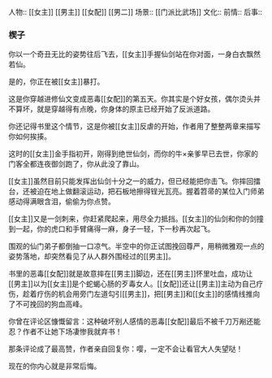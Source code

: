 人物:: [[女主]] [[男主]] [[女配]] [[男二]]
场景:: [[门派比武场]]
文化:: 
前情:: 
后事:: 

### 楔子

你以一个奇丑无比的姿势往后飞去，[[女主]]手握仙剑站在你对面，一身白衣飘然若仙。

是的，你正在被[[女主]]暴打。

这是你穿越进修仙文变成恶毒[[女配]]的第五天。你其实是个好女孩，偶尔烫头并不算坏，就是穿越得有点晚，你身体的原主已经开始了反派道路。

你还记得书里这个情节，这是你被[[女主]]反虐的开始，作者用了整整两章来描写你如何挨揍。

这时的[[女主]]金手指初开，刚得到绝世仙剑，而你的牛×亲爹早已去世，你家的门客全都连夜御剑跑了，你从此没了靠山。

[[女主]]虽然目前只能发挥出仙剑十分之一的威力，但已经能把你击飞。你摔回擂台，还被迫在地上做翻滚运动，把石板地擦得锃光瓦亮。握着笤帚的某位入门师弟感动得满眼含泪，偷偷为你点赞。

[[女主]]又是一剑刺来，你赶紧爬起来，用尽全力抵挡。[[女主]]的仙剑和你的剑撞到一起，你的虎口和手臂痛得一麻，身子一轻，下一秒再次起飞。

围观的仙门弟子都倒抽一口凉气。半空中的你正试图挽回尊严，用稍微雅观一点的姿势落地，却突然看见了从人群外围经过的[[男主]]。

书里的恶毒[[女配]]就是故意摔在[[男主]]脚边，还在[[男主]]怀里吐血，成功让[[男主]]以为[[女主]]是个蛇蝎心肠的歹毒女人。[[女配]]还让[[男主]]主动为自己疗伤，趁着疗伤的机会用旁门左道勾引[[男主]]，把[[男主]]和[[女主]]的感情线推向了不可挽回的狗血高峰。

你曾在评论区慷慨留言：这种破坏别人感情的恶毒[[女配]]最后不被千刀万剐还能忍？作者不让她下场凄惨我就弃书！

那条评论成了最高赞，作者亲自回复你：嘤，一定不会让看官大人失望哒！

现在的你内心就是非常后悔。